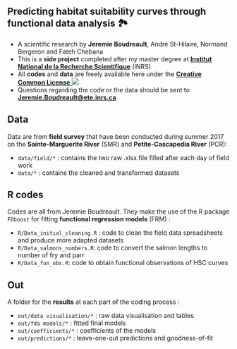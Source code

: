 ## Predicting habitat suitability curves through functional data analysis 🏞

* A scientific research by **Jeremie Boudreault**, André St-Hilaire, Normand Bergeron and Fateh Chebana
* This is a **side project** completed after my master degree at [**Institut National de la Recherche Scientifique**](http://inrs.ca) (INRS)
* All **codes** and **data** are freely available here under the [**Creative Common License** ![](https://i.creativecommons.org/l/by-nc-nd/4.0/80x15.png)](http://creativecommons.org/licenses/by-nc-nd/4.0/)
* Questions regarding the code or the data should be sent to **Jeremie.Boudreault@ete.inrs.ca**

## Data

Data are from **field survey** that have been conducted during summer 2017 on the  **Sainte-Marguerite River** (SMR) and **Petite-Cascapedia River** (PCR):

* `data/field/*` : contains the two raw .xlsx file filled after each day of field work 
* `data/*` : contains the cleaned and transformed datasets 

## R codes

Codes are all from Jeremie Boudreault. They make the use of the R package `FDboost` for fitting **functional regression models** (FRM) :

* `R/Data_initial_cleaning.R` : code to clean the field data spreadsheets and produce more adapted datasets
* `R/Data_salmons_numbers.R`: code to convert the salmon lengths to number of fry and parr
* `R/Data_fun_obs.R`: code to obtain functional observations of HSC curves

## Out

A folder for the **results** at each part of the coding process :

* `out/data visualisation/*` : raw data visualisation and tables
* `out/fda models/*` : fitted final models
* `out/coefficients/*` : coefficients of the models
* `out/predictions/*` : leave-one-out predictions and goodness-of-fit
